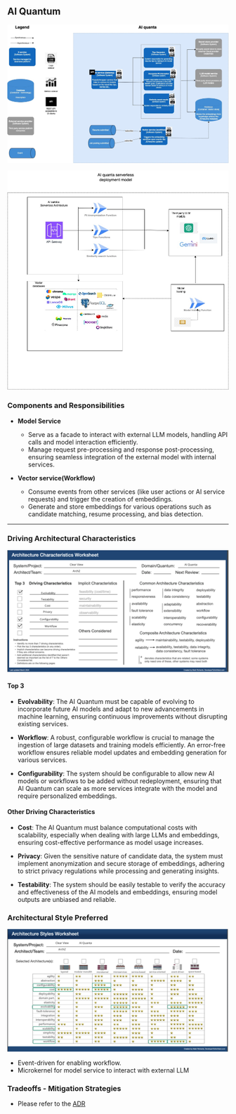 ## AI Quantum

![Image](/assets/C2_AI_quanta.jpg)

![Image](/assets/deployment_ai_service.jpg)

### Components and Responsibilities

- **Model Service**

  - Serve as a facade to interact with external LLM models, handling API calls and model interaction efficiently.
  - Manage request pre-processing and response post-processing, ensuring seamless integration of the external model with internal services.

- **Vector service(Workflow)**
  - Consume events from other services (like user actions or AI service requests) and trigger the creation of embeddings.
  - Generate and store embeddings for various operations such as candidate matching, resume processing, and bias detection.

---

### Driving Architectural Characteristics

![Image](/assets/ai-arch-char-worksheet.png)

#### Top 3

- **Evolvability**: The AI Quantum must be capable of evolving to incorporate future AI models and adapt to new advancements in machine learning, ensuring continuous improvements without disrupting existing services.

- **Workflow**: A robust, configurable workflow is crucial to manage the ingestion of large datasets and training models efficiently. An error-free workflow ensures reliable model updates and embedding generation for various services.

- **Configurability**: The system should be configurable to allow new AI models or workflows to be added without redeployment, ensuring that AI Quantum can scale as more services integrate with the model and require personalized embeddings.

#### Other Driving Characteristics

- **Cost**: The AI Quantum must balance computational costs with scalability, especially when dealing with large LLMs and embeddings, ensuring cost-effective performance as model usage increases.

- **Privacy**: Given the sensitive nature of candidate data, the system must implement anonymization and secure storage of embeddings, adhering to strict privacy regulations while processing and generating insights.

- **Testability**: The system should be easily testable to verify the accuracy and effectiveness of the AI models and embeddings, ensuring model outputs are unbiased and reliable.

### Architectural Style Preferred

![Image](/assets/ai-arch-style-worksheet.png)

- Event-driven for enabling workflow.
- Microkernel for model service to interact with external LLM

### Tradeoffs - Mitigation Strategies

- Please refer to the [ADR](/ADR/002.adr-ai-architecture-style.md)
